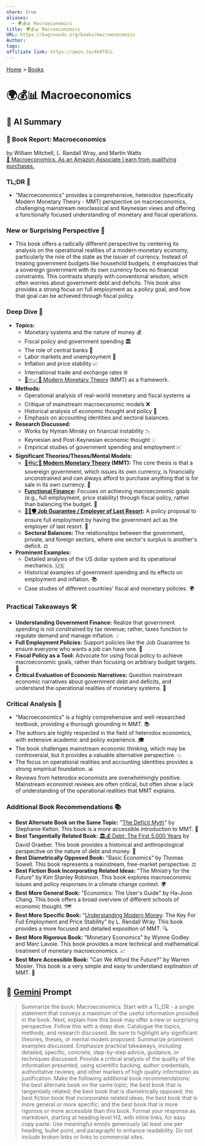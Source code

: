 ```yaml
---
share: true
aliases:
  - 🌍💰📊 Macroeconomics
title: 🌍💰📊 Macroeconomics
URL: https://bagrounds.org/books/macroeconomics
Author:
tags:
affiliate link: https://amzn.to/4kKTAlL
---
```

[Home](../index.md) > [Books](./index.md)  
# 🌍💰📊 Macroeconomics  
## 🤖 AI Summary  
### 📖 Book Report: Macroeconomics  
by William Mitchell, L. Randall Wray, and Martin Watts  
[🛒 Macroeconomics. As an Amazon Associate I earn from qualifying purchases.](https://amzn.to/4kKTAlL)  
  
### TL;DR 🎯  
* "Macroeconomics" provides a comprehensive, heterodox (specifically Modern Monetary Theory - MMT) perspective on macroeconomics, challenging mainstream neoclassical and Keynesian views and offering a functionally focused understanding of monetary and fiscal operations.  
  
### New or Surprising Perspective 🤯  
* This book offers a radically different perspective by centering its analysis on the operational realities of a modern monetary economy, particularly the role of the state as the issuer of currency. Instead of treating government budgets like household budgets, it emphasizes that a sovereign government with its own currency faces no financial constraints. This contrasts sharply with conventional wisdom, which often worries about government debt and deficits. This book also provides a strong focus on full employment as a policy goal, and how that goal can be achieved through fiscal policy.  
  
### Deep Dive 🧐  
* **Topics:**  
    * Monetary systems and the nature of money 💰  
    * Fiscal policy and government spending 🏛️  
    * The role of central banks 🏦  
    * Labor markets and unemployment 👷  
    * Inflation and price stability 📈  
    * International trade and exchange rates 🌐  
    * [🏦♾️📈💸 Modern Monetary Theory](../topics/modern-monetary-theory.md) (MMT) as a framework.  
* **Methods:**  
    * Operational analysis of real-world monetary and fiscal systems 📊  
    * Critique of mainstream macroeconomic models ❌  
    * Historical analysis of economic thought and policy 📜  
    * Emphasis on accounting identities and sectoral balances.  
* **Research Discussed:**  
    * Works by Hyman Minsky on financial instability 📉  
    * Keynesian and Post-Keynesian economic thought 💡  
    * Empirical studies of government spending and employment 📈  
* **Significant Theories/Theses/Mental Models:**  
    * **[🏦♾️📈💸 Modern Monetary Theory](../topics/modern-monetary-theory.md) (MMT):** The core thesis is that a sovereign government, which issues its own currency, is financially unconstrained and can always afford to purchase anything that is for sale in its own currency. 🔑  
    * **[Functional Finance](../topics/functional-finance.md):** Focuses on achieving macroeconomic goals (e.g., full employment, price stability) through fiscal policy, rather than balancing the budget. 🎯  
    * **[🧑‍💼🛡️ Job Guarantee / Employer of Last Resort](../topics/job-guarantee-employer-of-last-resort.md):** A policy proposal to ensure full employment by having the government act as the employer of last resort. 🤝  
    * **Sectoral Balances:** The relationships between the government, private, and foreign sectors, where one sector's surplus is another's deficit. ⚖️  
* **Prominent Examples:**  
    * Detailed analysis of the US dollar system and its operational mechanics. 🇺🇸  
    * Historical examples of government spending and its effects on employment and inflation. 📚  
    * Case studies of different countries' fiscal and monetary policies. 🌍  
  
### Practical Takeaways 🛠️  
* **Understanding Government Finance:** Realize that government spending is not constrained by tax revenue; rather, taxes function to regulate demand and manage inflation. 💡  
* **Full Employment Policies:** Support policies like the Job Guarantee to ensure everyone who wants a job can have one. 🤝  
* **Fiscal Policy as a Tool:** Advocate for using fiscal policy to achieve macroeconomic goals, rather than focusing on arbitrary budget targets. 🎯  
* **Critical Evaluation of Economic Narratives:** Question mainstream economic narratives about government debt and deficits, and understand the operational realities of monetary systems. 🤔  
  
### Critical Analysis 🧐  
* "Macroeconomics" is a highly comprehensive and well-researched textbook, providing a thorough grounding in MMT. 📚  
* The authors are highly respected in the field of heterodox economics, with extensive academic and policy experience. 🎓  
* The book challenges mainstream economic thinking, which may be controversial, but it provides a valuable alternative perspective. 💥  
* The focus on operational realities and accounting identities provides a strong empirical foundation. 📊  
* Reviews from heterodox economists are overwhelmingly positive. Mainstream economist reviews are often critical, but often show a lack of understanding of the operational realities that MMT explains.  
  
### Additional Book Recommendations 📚  
* **Best Alternate Book on the Same Topic:** "[The Deficit Myth](./the-deficit-myth.md)" by Stephanie Kelton. This book is a more accessible introduction to MMT. 📖  
* **Best Tangentially Related Book:** [🏛️💰 Debt: The First 5,000 Years](./debt-the-first-5000-years.md) by David Graeber. This book provides a historical and anthropological perspective on the nature of debt and money. 📜  
* **Best Diametrically Opposed Book:** "Basic Economics" by Thomas Sowell. This book represents a mainstream, free-market perspective. ⚖️  
* **Best Fiction Book Incorporating Related Ideas:** "The Ministry for the Future" by Kim Stanley Robinson. This book explores macroeconomic issues and policy responses in a climate change context. 🌍  
* **Best More General Book:** "Economics: The User's Guide" by Ha-Joon Chang. This book offers a broad overview of different schools of economic thought. 🗺️  
* **Best More Specific Book:** "[Understanding Modern Money](./understanding-modern-money.md): The Key For Full Employment and Price Stability" by L. Randall Wray. This book provides a more focused and detailed exposition of MMT. 🔍  
* **Best More Rigorous Book:** "Monetary Economics" by Wynne Godley and Marc Lavoie. This book provides a more technical and mathematical treatment of monetary macroeconomics. 📈  
* **Best More Accessible Book:** "Can We Afford the Future?" by Warren Mosler. This book is a very simple and easy to understand explination of MMT. 👶  
  
## 💬 [Gemini](https://gemini.google.com) Prompt  
> Summarize the book: Macroeconomics. Start with a TL;DR - a single statement that conveys a maximum of the useful information provided in the book. Next, explain how this book may offer a new or surprising perspective. Follow this with a deep dive. Catalogue the topics, methods, and research discussed. Be sure to highlight any significant theories, theses, or mental models proposed. Summarize prominent examples discussed. Emphasize practical takeaways, including detailed, specific, concrete, step-by-step advice, guidance, or techniques discussed. Provide a critical analysis of the quality of the information presented, using scientific backing, author credentials, authoritative reviews, and other markers of high quality information as justification. Make the following additional book recommendations: the best alternate book on the same topic; the best book that is tangentially related; the best book that is diametrically opposed; the best fiction book that incorporates related ideas; the best book that is more general or more specific; and the best book that is more rigorous or more accessible than this book. Format your response as markdown, starting at heading level H3, with inline links, for easy copy paste. Use meaningful emojis generously (at least one per heading, bullet point, and paragraph) to enhance readability. Do not include broken links or links to commercial sites.